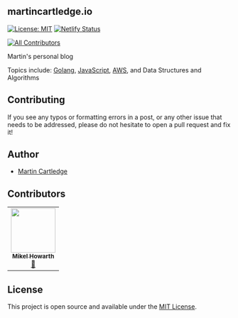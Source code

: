 ## martincartledge.io

[![License: MIT](https://img.shields.io/badge/License-MIT-blue.svg)](https://opensource.org/licenses/MIT)
[![Netlify Status](https://api.netlify.com/api/v1/badges/9730c6b1-b1d9-42b3-b66d-de6677bfdf62/deploy-status)](https://app.netlify.com/sites/martinportfolio/deploys)

<!-- ALL-CONTRIBUTORS-BADGE:START - Do not remove or modify this section -->
[![All Contributors](https://img.shields.io/badge/all_contributors-1-orange.svg?style=flat-square)](#contributors-)
<!-- ALL-CONTRIBUTORS-BADGE:END -->

Martin's personal blog

Topics include: [Golang](https://golang.org/), [JavaScript](https://www.javascript.com/), [AWS](https://aws.amazon.com/), and Data Structures and Algorithms

## Contributing

If you see any typos or formatting errors in a post, or any other issue that needs to be addressed, please do not hesitate to open a pull request and fix it!

## Author

- [Martin Cartledge](https://www.martincartledge.io/)

## Contributors

<!-- ALL-CONTRIBUTORS-LIST:START - Do not remove or modify this section -->
<!-- prettier-ignore-start -->
<!-- markdownlint-disable -->
<table>
  <tr>
    <td align="center"><a href="http://mikel.tech"><img src="https://avatars1.githubusercontent.com/u/13723156?v=4?s=100" width="100px;" alt=""/><br /><sub><b>Mikel Howarth</b></sub></a><br /><a href="#tool-mikelbrierly" title="Tools">🔧</a></td>
  </tr>
</table>

<!-- markdownlint-enable -->
<!-- prettier-ignore-end -->
<!-- ALL-CONTRIBUTORS-LIST:END -->

## License

This project is open source and available under the [MIT License](LICENSE).
